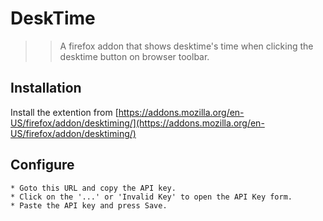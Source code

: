 # DeskTime

>> A firefox addon that shows desktime's time when clicking the desktime button on browser toolbar.

## Installation 
Install the extention from [https://addons.mozilla.org/en-US/firefox/addon/desktiming/](https://addons.mozilla.org/en-US/firefox/addon/desktiming/)

## Configure 
	* Goto this URL and copy the API key.
	* Click on the '...' or 'Invalid Key' to open the API Key form.
	* Paste the API key and press Save.
